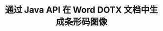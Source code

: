 ---
############################# Static ############################
layout: "auto-gen-gist"
draft: false
path: "zh/assembly/java//barcode/"
otherformats: DOC DOCX DOCM DOT DOTM RTF ODT OTT 

############################# Head ############################
head_title: "通过 Java 在文字处理文档中创建和编辑条码"
head_description: "GroupDocs.Assembly java API 使程序员能够在 Word（DOC、DOCX、DOCM、DOT、DOTX、RTF 和 ODT）文档中创建、添加和编辑条形码图像。"

############################# Header ############################
title: "通过 Java API 在 Word DOTX 文档中生成条形码图像"
description: "GroupDocs.Assembly java API 使软件开发人员可以轻松地在 Java 应用程序中的 Word DOTX 文档中动态创建和修改条形码图像。"

######################### Download Button #######################
button:
    enable: true

############################# About ############################
about:
    enable: true
    title: "如何在文字处理文档中创建和编辑条码？"
    content: |
     条码越来越流行，如今无处不在。它于 1970 年代中期开始出现在杂货店，今天可以在书籍、门票、追踪药物的医院、汽车配件商店等中找到。该网页将解释如何在 Java 应用程序内的不同类型文档和电子邮件中动态创建和添加条形码图像。 GroupDocs.Assembly for Java 是一个非常有用的 API，可帮助软件开发人员创建强大的文档自动化和报告应用程序。它支持处理许多流行的文档格式，例如 PDF、HTML、XPS、Microsoft Office Word、Excel 工作表、PowerPoint 演示文稿、Outlook 电子邮件等等。 Java API 使得在文档和电子邮件消息中创建和插入条形码图像变得很容易，只需几行代码。它还支持修改条码图像属性，例如缩放条码图像、更改前后颜色、更改条码图像分辨率、条码文本位置、更改字体等。

############################# content ############################
steps:
    enable: true
    block:
    - title_left: "DOTX 文档中的条码图像生成"
      content_left: |
       以下 java 代码示例显示了在 Microsoft Word DOTX 文档中动态创建和插入条形码图像。 开发人员只需使用几行 Java 代码即可完成任务。

      title_right: "通过 Java 在 DOTX 文件中添加条形码"
      content_right: |
       * 创建 [DocumentAssembler](https://apireference.groupdocs.com/assembly/java/com.groupdocs.assembly/DocumentAssembler) 的实例
       * 创建示例数据源对象
       * 调用 [AssembleDocument](https://apireference.groupdocs.com/assembly/java/com.groupdocs.assembly/DocumentAssembler#assembleDocument-java.io.InputStream-java.io.OutputStream-com.groupdocs.assembly.DataSourceInfo...-) 具有以下参数的方法
           * 从流中读取模板文档。
           * Stream 写入生成的文档。
           *文档加载和保存选项。
           * 详细信息 有关要使用的数据源对象的信息。

     
      gisthash: "eaf50ed48706b66730933fc4b57cdd87"
      gistfile: "barcodes_creation_in_word_documents.java"

    - title_left: "系统要求"
      content_left: |
        所有主要平台和操作系统都支持 GroupDocs.Assembly Java API。 它可以生成 Microsoft Word、Excel、PowerPoint、Outlook、OpenOffice 和 50 多种其他格式的文档。 如需完整的系统要求指南，请访问 [系统要求](https://docs.groupdocs.com/assembly/java/system-requirements/) 在执行以下代码之前，请确保您已安装以下先决条件 系统：
         * 操作系统：Microsoft Windows、Linux、MacOS
         * Java 版本支持：J2SE 7.0 (1.7)、J2SE 8.0 (1.8) 或以上
         * 从 [Maven](https://mvnrepository.com/artifact/com.groupdocs/groupdocs-assembly/) 获取最新版本的 GroupDocs.Assembly Java API
        
      title_right: "为什么使用 GroupDocs.Assembly"
      content_right: |
        * 从模板创建自定义文档。
        * 动态附加电子邮件附件。
        * 创建和自动化文档不需要额外的软件。
        * 根据数据源生成输出文档。
        * 在报表中动态插入文档内容
        * 在电子表格组装期间应用公式。
        * 支持多种数据格式
        * 顺序数据操作支持。

demos:
    enable: true


more_formats:
    enable: true


back_to_top:
    enable: true
---